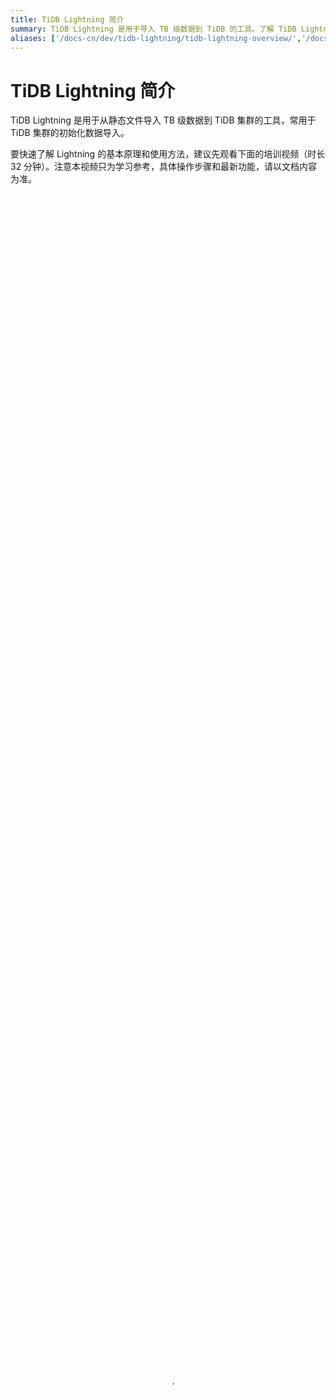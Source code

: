 ```yaml
---
title: TiDB Lightning 简介
summary: TiDB Lightning 是用于导入 TB 级数据到 TiDB 的工具。了解 TiDB Lightning 的基本原理和使用方法。
aliases: ['/docs-cn/dev/tidb-lightning/tidb-lightning-overview/','/docs-cn/dev/reference/tools/tidb-lightning/overview/','/docs-cn/tools/lightning/overview-architecture/','/zh/tidb/dev/tidb-lightning-backends/','/docs-cn/dev/tidb-lightning/tidb-lightning-backends/','/docs-cn/dev/reference/tools/tidb-lightning/backend/','/zh/tidb/dev/tidb-lightning-tidb-backend','/docs-cn/dev/tidb-lightning/tidb-lightning-tidb-backend/','/docs-cn/dev/loader-overview/','/docs-cn/dev/reference/tools/loader/','/docs-cn/tools/loader/','/docs-cn/dev/load-misuse-handling/','/docs-cn/dev/reference/tools/error-case-handling/load-misuse-handling/','/zh/tidb/dev/loader-overview/']
---
```


# TiDB Lightning 简介

TiDB Lightning 是用于从静态文件导入 TB 级数据到 TiDB 集群的工具，常用于 TiDB 集群的初始化数据导入。

要快速了解 Lightning 的基本原理和使用方法，建议先观看下面的培训视频（时长 32 分钟）。注意本视频只为学习参考，具体操作步骤和最新功能，请以文档内容为准。

<video src="https://download.pingcap.com/docs-cn%2FLesson19_lightning.mp4" width="100%" height="100%" controls="controls" poster="https://download.pingcap.com/docs-cn/poster_lesson19.png"></video>

TiDB Lightning 支持以下文件类型：

- [Dumpling](/dumpling-overview.md) 生成的文件
- CSV 文件
- [Amazon Aurora 生成的 Apache Parquet 文件](/migrate-aurora-to-tidb.md)

TiDB Lightning 支持从以下位置读取：

- 本地
- [Amazon S3](/br/backup-and-restore-storages.md#uri-格式)
- [Google GCS](/br/backup-and-restore-storages.md#uri-格式)

## TiDB Lightning 整体架构

![TiDB Lightning 整体架构](https://download.pingcap.com/images/docs-cn/tidb-lightning-architecture.png)

TiDB Lightning 目前支持两种导入方式，通过 `backend` 配置区分。不同的模式决定 TiDB Lightning 如何将数据导入到目标 TiDB 集群。

- [物理导入模式](/tidb-lightning/tidb-lightning-physical-import-mode.md)：TiDB Lightning 首先将数据编码成键值对并排序存储在本地临时目录，然后将这些键值对上传到各个 TiKV 节点，最后调用 TiKV Ingest 接口将数据插入到 TiKV 的 RocksDB 中。如果用于初始化导入，请优先考虑使用物理导入模式，其拥有较高的导入速度。物理导入模式对应的后端模式为 `local`。

- [Logical Import Mode](/tidb-lightning/tidb-lightning-logical-import-mode.md)：TiDB Lightning 先将数据编码成 SQL，然后直接运行这些 SQL 语句进行数据导入。如果需要导入的集群为生产环境线上集群，或需要导入的目标表中已包含有数据，则应使用 Logical Import Mode。Logical Import Mode 对应的后端模式为 `tidb`。

| 导入模式 | 物理导入模式 | 逻辑导入模式 |
|:---|:---|:---|
| 后端 | `local` | `tidb` |
| 速度 | 快 (100 ~ 500 GiB/小时) | 慢 (10 ~ 50 GiB/小时) |
| 资源使用率 | 高 | 低 |
| 占用网络带宽 | 高 | 低 |
| 导入时是否满足 ACID | 否 | 是 |
| 目标表 | 必须为空 |  可以不为空 |
| 支持 TiDB 集群版本 | >= v4.0.0| 全部 |
| 导入期间是否允许 TiDB 对外提供服务 | [受限制](/tidb-lightning/tidb-lightning-physical-import-mode.md#使用限制) | 是 |

> **注意：**
>
> 以上性能数据用于对比两种模式的导入性能差异，实际导入速度受硬件配置、表结构、索引数量等多方面因素影响。
